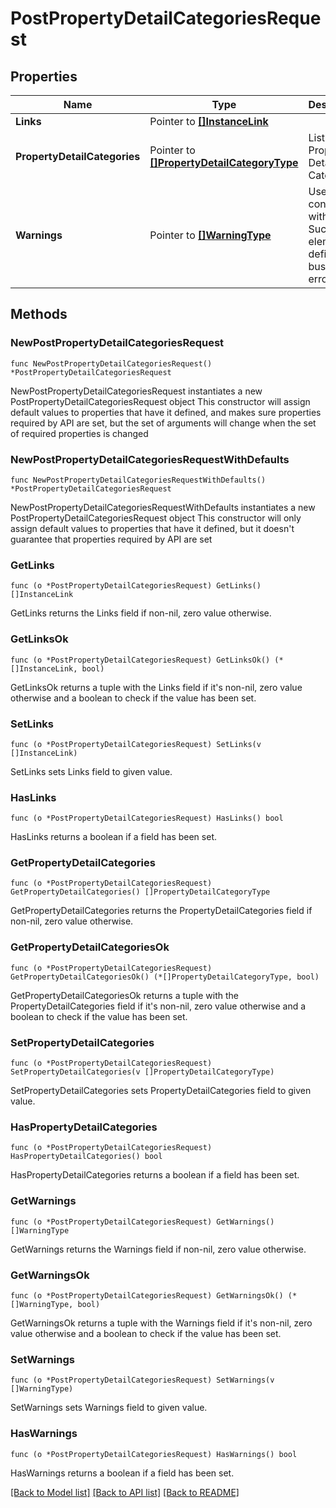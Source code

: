 # PostPropertyDetailCategoriesRequest

## Properties

Name | Type | Description | Notes
------------ | ------------- | ------------- | -------------
**Links** | Pointer to [**[]InstanceLink**](InstanceLink.md) |  | [optional] 
**PropertyDetailCategories** | Pointer to [**[]PropertyDetailCategoryType**](PropertyDetailCategoryType.md) | List of Property Detail Categories. | [optional] 
**Warnings** | Pointer to [**[]WarningType**](WarningType.md) | Used in conjunction with the Success element to define a business error. | [optional] 

## Methods

### NewPostPropertyDetailCategoriesRequest

`func NewPostPropertyDetailCategoriesRequest() *PostPropertyDetailCategoriesRequest`

NewPostPropertyDetailCategoriesRequest instantiates a new PostPropertyDetailCategoriesRequest object
This constructor will assign default values to properties that have it defined,
and makes sure properties required by API are set, but the set of arguments
will change when the set of required properties is changed

### NewPostPropertyDetailCategoriesRequestWithDefaults

`func NewPostPropertyDetailCategoriesRequestWithDefaults() *PostPropertyDetailCategoriesRequest`

NewPostPropertyDetailCategoriesRequestWithDefaults instantiates a new PostPropertyDetailCategoriesRequest object
This constructor will only assign default values to properties that have it defined,
but it doesn't guarantee that properties required by API are set

### GetLinks

`func (o *PostPropertyDetailCategoriesRequest) GetLinks() []InstanceLink`

GetLinks returns the Links field if non-nil, zero value otherwise.

### GetLinksOk

`func (o *PostPropertyDetailCategoriesRequest) GetLinksOk() (*[]InstanceLink, bool)`

GetLinksOk returns a tuple with the Links field if it's non-nil, zero value otherwise
and a boolean to check if the value has been set.

### SetLinks

`func (o *PostPropertyDetailCategoriesRequest) SetLinks(v []InstanceLink)`

SetLinks sets Links field to given value.

### HasLinks

`func (o *PostPropertyDetailCategoriesRequest) HasLinks() bool`

HasLinks returns a boolean if a field has been set.

### GetPropertyDetailCategories

`func (o *PostPropertyDetailCategoriesRequest) GetPropertyDetailCategories() []PropertyDetailCategoryType`

GetPropertyDetailCategories returns the PropertyDetailCategories field if non-nil, zero value otherwise.

### GetPropertyDetailCategoriesOk

`func (o *PostPropertyDetailCategoriesRequest) GetPropertyDetailCategoriesOk() (*[]PropertyDetailCategoryType, bool)`

GetPropertyDetailCategoriesOk returns a tuple with the PropertyDetailCategories field if it's non-nil, zero value otherwise
and a boolean to check if the value has been set.

### SetPropertyDetailCategories

`func (o *PostPropertyDetailCategoriesRequest) SetPropertyDetailCategories(v []PropertyDetailCategoryType)`

SetPropertyDetailCategories sets PropertyDetailCategories field to given value.

### HasPropertyDetailCategories

`func (o *PostPropertyDetailCategoriesRequest) HasPropertyDetailCategories() bool`

HasPropertyDetailCategories returns a boolean if a field has been set.

### GetWarnings

`func (o *PostPropertyDetailCategoriesRequest) GetWarnings() []WarningType`

GetWarnings returns the Warnings field if non-nil, zero value otherwise.

### GetWarningsOk

`func (o *PostPropertyDetailCategoriesRequest) GetWarningsOk() (*[]WarningType, bool)`

GetWarningsOk returns a tuple with the Warnings field if it's non-nil, zero value otherwise
and a boolean to check if the value has been set.

### SetWarnings

`func (o *PostPropertyDetailCategoriesRequest) SetWarnings(v []WarningType)`

SetWarnings sets Warnings field to given value.

### HasWarnings

`func (o *PostPropertyDetailCategoriesRequest) HasWarnings() bool`

HasWarnings returns a boolean if a field has been set.


[[Back to Model list]](../README.md#documentation-for-models) [[Back to API list]](../README.md#documentation-for-api-endpoints) [[Back to README]](../README.md)


